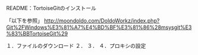 README：TortoiseGitのインストール

「以下を参照」
http://moondoldo.com/DoldoWorkz/index.php?Git%2FWindows%E3%81%A7%E4%BD%BF%E3%81%86%28msysgit%E3%83%BBTortoiseGit%29

１．ファイルのダウンロード
２．
３．
４．プロキシの設定
